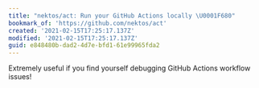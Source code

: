 ```yaml
---
title: "nektos/act: Run your GitHub Actions locally \U0001F680"
bookmark_of: 'https://github.com/nektos/act'
created: '2021-02-15T17:25:17.137Z'
modified: '2021-02-15T17:25:17.137Z'
guid: e848480b-dad2-4d7e-bfd1-61e99965fda2
---
```

Extremely useful if you find yourself debugging GitHub Actions workflow issues!
